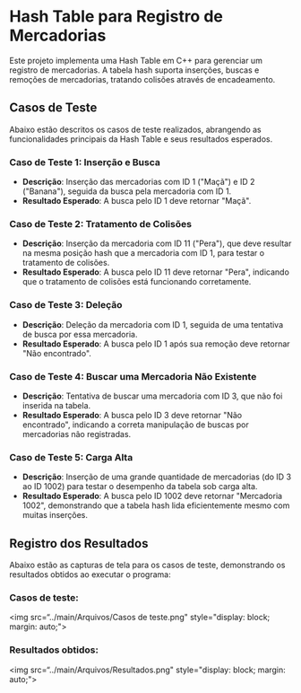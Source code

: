 # Hash Table para Registro de Mercadorias

Este projeto implementa uma Hash Table em C++ para gerenciar um registro de mercadorias. A tabela hash suporta inserções, buscas e remoções de mercadorias, tratando colisões através de encadeamento.

## Casos de Teste

Abaixo estão descritos os casos de teste realizados, abrangendo as funcionalidades principais da Hash Table e seus resultados esperados.

### Caso de Teste 1: Inserção e Busca

- **Descrição**: Inserção das mercadorias com ID 1 ("Maçã") e ID 2 ("Banana"), seguida da busca pela mercadoria com ID 1.
- **Resultado Esperado**: A busca pelo ID 1 deve retornar "Maçã".

### Caso de Teste 2: Tratamento de Colisões

- **Descrição**: Inserção da mercadoria com ID 11 ("Pera"), que deve resultar na mesma posição hash que a mercadoria com ID 1, para testar o tratamento de colisões.
- **Resultado Esperado**: A busca pelo ID 11 deve retornar "Pera", indicando que o tratamento de colisões está funcionando corretamente.

### Caso de Teste 3: Deleção

- **Descrição**: Deleção da mercadoria com ID 1, seguida de uma tentativa de busca por essa mercadoria.
- **Resultado Esperado**: A busca pelo ID 1 após sua remoção deve retornar "Não encontrado".

### Caso de Teste 4: Buscar uma Mercadoria Não Existente

- **Descrição**: Tentativa de buscar uma mercadoria com ID 3, que não foi inserida na tabela.
- **Resultado Esperado**: A busca pelo ID 3 deve retornar "Não encontrado", indicando a correta manipulação de buscas por mercadorias não registradas.

### Caso de Teste 5: Carga Alta

- **Descrição**: Inserção de uma grande quantidade de mercadorias (do ID 3 ao ID 1002) para testar o desempenho da tabela sob carga alta.
- **Resultado Esperado**: A busca pelo ID 1002 deve retornar "Mercadoria 1002", demonstrando que a tabela hash lida eficientemente mesmo com muitas inserções.

## Registro dos Resultados

Abaixo estão as capturas de tela para os casos de teste, demonstrando os resultados obtidos ao executar o programa:

### Casos de teste:

<img src=“../main/Arquivos/Casos de teste.png" style="display: block; margin: auto;"></img>

### Resultados obtidos:

<img src=“../main/Arquivos/Resultados.png" style="display: block; margin: auto;"></img>
